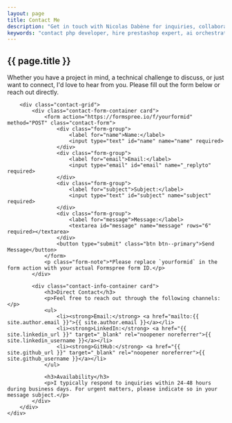 ```yaml
---
layout: page
title: Contact Me
description: "Get in touch with Nicolas Dabène for inquiries, collaborations, or technical consultations."
keywords: "contact php developer, hire prestashop expert, ai orchestrator consultant, technical consultation, freelance developer"
---
```


<section class="contact-section">
    <div class="container">
        <h1>{{ page.title }}</h1>
        <p class="section-description">Whether you have a project in mind, a technical challenge to discuss, or just want to connect, I'd love to hear from you. Please fill out the form below or reach out directly.</p>

        <div class="contact-grid">
            <div class="contact-form-container card">
                <form action="https://formspree.io/f/yourformid" method="POST" class="contact-form">
                    <div class="form-group">
                        <label for="name">Name:</label>
                        <input type="text" id="name" name="name" required>
                    </div>
                    <div class="form-group">
                        <label for="email">Email:</label>
                        <input type="email" id="email" name="_replyto" required>
                    </div>
                    <div class="form-group">
                        <label for="subject">Subject:</label>
                        <input type="text" id="subject" name="subject" required>
                    </div>
                    <div class="form-group">
                        <label for="message">Message:</label>
                        <textarea id="message" name="message" rows="6" required></textarea>
                    </div>
                    <button type="submit" class="btn btn--primary">Send Message</button>
                </form>
                <p class="form-note">*Please replace `yourformid` in the form action with your actual Formspree form ID.</p>
            </div>

            <div class="contact-info-container card">
                <h3>Direct Contact</h3>
                <p>Feel free to reach out through the following channels:</p>
                <ul>
                    <li><strong>Email:</strong> <a href="mailto:{{ site.author.email }}">{{ site.author.email }}</a></li>
                    <li><strong>LinkedIn:</strong> <a href="{{ site.linkedin_url }}" target="_blank" rel="noopener noreferrer">{{ site.linkedin_username }}</a></li>
                    <li><strong>GitHub:</strong> <a href="{{ site.github_url }}" target="_blank" rel="noopener noreferrer">{{ site.github_username }}</a></li>
                </ul>

                <h3>Availability</h3>
                <p>I typically respond to inquiries within 24-48 hours during business days. For urgent matters, please indicate so in your message subject.</p>
            </div>
        </div>
    </div>
</section>